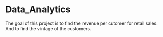 # Data_Analytics
The goal of this project is to find the revenue per cutomer for retail sales. And to find the vintage of the customers.
